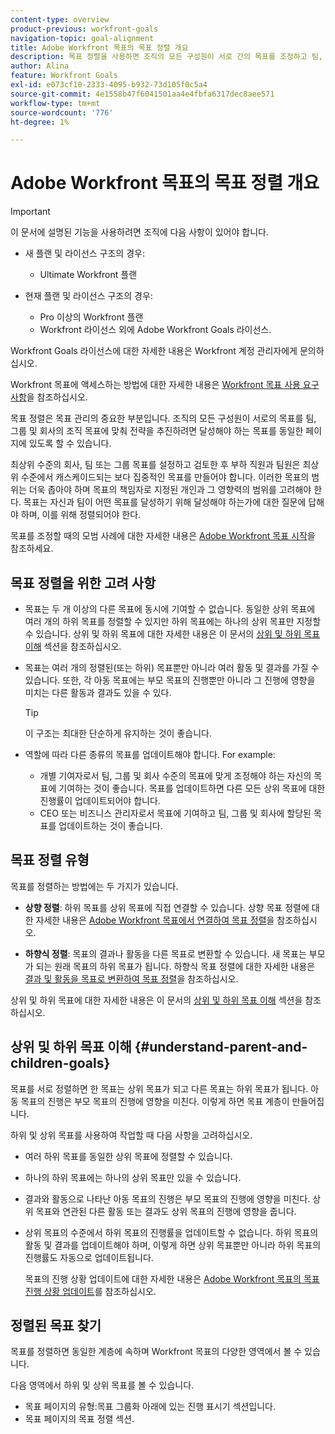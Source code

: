```yaml
---
content-type: overview
product-previous: workfront-goals
navigation-topic: goal-alignment
title: Adobe Workfront 목표의 목표 정렬 개요
description: 목표 정렬을 사용하면 조직의 모든 구성원이 서로 간의 목표를 조정하고 팀, 그룹 및 회사의 조직 목표를 조정하여 달성해야 하는 일에 대해 동일한 페이지에 있을 수 있습니다.
author: Alina
feature: Workfront Goals
exl-id: e073cf10-2333-4095-b932-73d105f0c5a4
source-git-commit: 4e1558b47f6041501aa4e4fbfa6317dec8aee571
workflow-type: tm+mt
source-wordcount: '776'
ht-degree: 1%

---
```


# Adobe Workfront 목표의 목표 정렬 개요

<!--Audited P&P only: 4/2025-->

>[!IMPORTANT]
>
>이 문서에 설명된 기능을 사용하려면 조직에 다음 사항이 있어야 합니다.
>
>* 새 플랜 및 라이선스 구조의 경우:
>
>   * Ultimate Workfront 플랜
>    
>* 현재 플랜 및 라이선스 구조의 경우:
>
>   * Pro 이상의 Workfront 플랜
>   * Workfront 라이선스 외에 Adobe Workfront Goals 라이선스.
>
>Workfront Goals 라이선스에 대한 자세한 내용은 Workfront 계정 관리자에게 문의하십시오.
> 
>Workfront 목표에 액세스하는 방법에 대한 자세한 내용은 [Workfront 목표 사용 요구 사항](/help/quicksilver/workfront-goals/goal-management/access-needed-for-wf-goals.md)을 참조하십시오.


목표 정렬은 목표 관리의 중요한 부분입니다. 조직의 모든 구성원이 서로의 목표를 팀, 그룹 및 회사의 조직 목표에 맞춰 전략을 추진하려면 달성해야 하는 목표를 동일한 페이지에 있도록 할 수 있습니다.

최상위 수준의 회사, 팀 또는 그룹 목표를 설정하고 검토한 후 부하 직원과 팀원은 최상위 수준에서 캐스케이드되는 보다 집중적인 목표를 만들어야 합니다. 이러한 목표의 범위는 더욱 좁아야 하며 목표의 책임자로 지정된 개인과 그 영향력의 범위를 고려해야 한다. 목표는 자신과 팀이 어떤 목표를 달성하기 위해 달성해야 하는가에 대한 질문에 답해야 하며, 이를 위해 정렬되어야 한다.

목표를 조정할 때의 모범 사례에 대한 자세한 내용은 [Adobe Workfront 목표 시작](../../workfront-goals/goal-management/getting-started-with-wf-goals.md)을 참조하세요.

## 목표 정렬을 위한 고려 사항

* 목표는 두 개 이상의 다른 목표에 동시에 기여할 수 없습니다. 동일한 상위 목표에 여러 개의 하위 목표를 정렬할 수 있지만 하위 목표에는 하나의 상위 목표만 지정할 수 있습니다. 상위 및 하위 목표에 대한 자세한 내용은 이 문서의 [상위 및 하위 목표 이해](#understand-parent-and-children-goals) 섹션을 참조하십시오.
* 목표는 여러 개의 정렬된(또는 하위) 목표뿐만 아니라 여러 활동 및 결과를 가질 수 있습니다. 또한, 각 아동 목표에는 부모 목표의 진행뿐만 아니라 그 진행에 영향을 미치는 다른 활동과 결과도 있을 수 있다.

  >[!TIP]
  >
  >이 구조는 최대한 단순하게 유지하는 것이 좋습니다.

* 역할에 따라 다른 종류의 목표를 업데이트해야 합니다. For example:

   * 개별 기여자로서 팀, 그룹 및 회사 수준의 목표에 맞게 조정해야 하는 자신의 목표에 기여하는 것이 좋습니다. 목표를 업데이트하면 다른 모든 상위 목표에 대한 진행률이 업데이트되어야 합니다.
   * CEO 또는 비즈니스 관리자로서 목표에 기여하고 팀, 그룹 및 회사에 할당된 목표를 업데이트하는 것이 좋습니다.

## 목표 정렬 유형

목표를 정렬하는 방법에는 두 가지가 있습니다.

* **상향 정렬**: 하위 목표를 상위 목표에 직접 연결할 수 있습니다. 상향 목표 정렬에 대한 자세한 내용은 [Adobe Workfront 목표에서 연결하여 목표 정렬](../../workfront-goals/goal-alignment/align-goals-by-connecting-them.md)을 참조하십시오.

* **하향식 정렬**: 목표의 결과나 활동을 다른 목표로 변환할 수 있습니다. 새 목표는 부모가 되는 원래 목표의 하위 목표가 됩니다. 하향식 목표 정렬에 대한 자세한 내용은 [결과 및 활동을 목표로 변환하여 목표 정렬](../../workfront-goals/goal-alignment/align-goals-by-converting-results-activities.md)을 참조하십시오.

상위 및 하위 목표에 대한 자세한 내용은 이 문서의 [상위 및 하위 목표 이해](#understand-parent-and-children-goals) 섹션을 참조하십시오.

## 상위 및 하위 목표 이해 {#understand-parent-and-children-goals}

목표를 서로 정렬하면 한 목표는 상위 목표가 되고 다른 목표는 하위 목표가 됩니다. 아동 목표의 진행은 부모 목표의 진행에 영향을 미친다. 이렇게 하면 목표 계층이 만들어집니다.

하위 및 상위 목표를 사용하여 작업할 때 다음 사항을 고려하십시오.

* 여러 하위 목표를 동일한 상위 목표에 정렬할 수 있습니다.
* 하나의 하위 목표에는 하나의 상위 목표만 있을 수 있습니다.
* 결과와 활동으로 나타난 아동 목표의 진행은 부모 목표의 진행에 영향을 미친다. 상위 목표와 연관된 다른 활동 또는 결과도 상위 목표의 진행에 영향을 줍니다.
* 상위 목표의 수준에서 하위 목표의 진행률을 업데이트할 수 없습니다. 하위 목표의 활동 및 결과를 업데이트해야 하며, 이렇게 하면 상위 목표뿐만 아니라 하위 목표의 진행률도 자동으로 업데이트됩니다.

  목표의 진행 상황 업데이트에 대한 자세한 내용은 [Adobe Workfront 목표의 목표 진행 상황 업데이트](../../workfront-goals/goal-review-and-workfront-goals-sections/check-in-goals.md)를 참조하십시오.

## 정렬된 목표 찾기

목표를 정렬하면 동일한 계층에 속하며 Workfront 목표의 다양한 영역에서 볼 수 있습니다.

<!--
* In the Production enviroment, you can view children and parent goals in the following areas:

    * The Goal Details panel
    * Goal List
    * Goal Alignment section
    * Check-in section
    * Pulse section
    * You can view all the parent goals of a goal in the Goal Hierarchy field of a Project or Goal report.
-->
다음 영역에서 하위 및 상위 목표를 볼 수 있습니다.

* 목표 페이지의 유형:목표 그룹화 아래에 있는 진행 표시기 섹션입니다.
* 목표 페이지의 목표 정렬 섹션.




